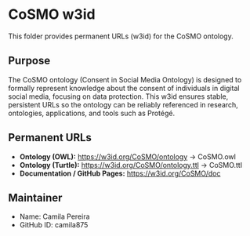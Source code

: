 # CoSMO w3id

This folder provides permanent URLs (w3id) for the CoSMO ontology.

## Purpose

The CoSMO ontology (Consent in Social Media Ontology) is designed to formally represent knowledge about the consent of individuals in digital social media, focusing on data protection. This w3id ensures stable, persistent URLs so the ontology can be reliably referenced in research, ontologies, applications, and tools such as Protégé.

## Permanent URLs

- **Ontology (OWL):** https://w3id.org/CoSMO/ontology → CoSMO.owl  
- **Ontology (Turtle):** https://w3id.org/CoSMO/ontology.ttl → CoSMO.ttl  
- **Documentation / GitHub Pages:** https://w3id.org/CoSMO/doc

## Maintainer

- Name: Camila Pereira  
- GitHub ID: camila875  

